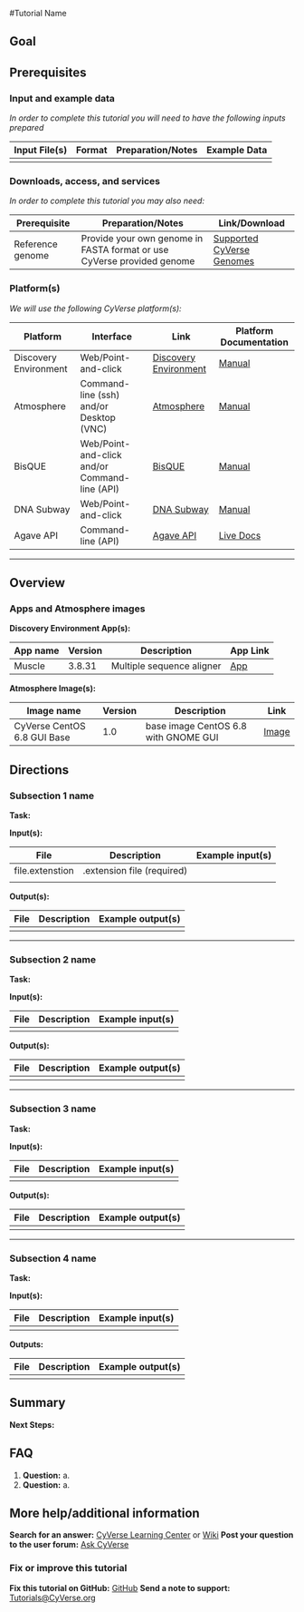 <!---

Images can be added in-line as a reStructured text substitution, but will not render in Markdown. See reStructured text example. http://docutils.sourceforge.net/docs/ref/rst/restructuredtext.html#substitution-definitions

|CyVerse logo|

--->

#Tutorial Name


## Goal

<!---
Avoid covering upstream and downstream steps that are not explicitly and necessarily part of the tutorial - write or link to separate quick starts/tutorials for those steps.
--->

<!---
A few sentences (50 words or less) describing the ultimate goal of the steps in this tutorial.
--->

## Prerequisites
<!---
Insert short description
--->


### Input and example data

*In order to complete this tutorial you will need to have the following inputs prepared*

|Input File(s)|Format|Preparation/Notes|Example Data|
|-------------|------|-----------------|------------|
||||

<!---
Insert short description
--->

<!---
*You may find the following tutorials useful for completing this one:*

|Related tutorial|Description|Link|
|----------------|-----------|----|
|Name|Description|[Link]()|
|||
--->

<!---
**Example data citation:**

Links to papers, SRA, etc. 
--->

### Downloads, access, and services

*In order to complete this tutorial you may also need:*

|Prerequisite|Preparation/Notes|Link/Download|
|------------|-----------------|-------------|
|Reference genome|Provide your own genome in FASTA format or use CyVerse provided genome|[Supported CyVerse Genomes](http://datacommons.cyverse.org/browse/iplant/home/shared/iplantcollaborative/genomeservices/builds/1.0.0/24_77)|



### Platform(s)

<!---
Keep only the relevant entries and delete/hide the remaining
--->

*We will use the following CyVerse platform(s):*

|Platform|Interface|Link|Platform Documentation|
|--------|---------|----|----------------------|
|Discovery Environment|Web/Point-and-click|[Discovery Environment](https://de.iplantcollaborative.org)|[Manual](https://pods.iplantcollaborative.org/wiki/display/DEmanual/Table+of+Contents)|
|Atmosphere|Command-line (ssh) and/or Desktop (VNC)|[Atmosphere](https://atmo.cyverse.org)|[Manual](https://pods.iplantcollaborative.org/wiki/display/atmman/Atmosphere+Manual+Table+of+Contents)|
|BisQUE|Web/Point-and-click and/or Command-line (API)|[BisQUE](http://bisque.iplantcollaborative.org/client_service)|[Manual](https://pods.iplantcollaborative.org/wiki/display/BIS)|
|DNA Subway|Web/Point-and-click|[DNA Subway](http://dnasubway.iplantcollaborative.org/)|[Manual](http://dnasubway.iplantcollaborative.org/files/pdf/DNA_Subway_Guide.pdf)|
|Agave API|Command-line (API)|[Agave API](https://agaveapi.co)|[Live Docs](https://agaveapi.co)|


---

## Overview

<!---
Text and workflow image go here. Using reStructured text, we can place a link to an image in pipe form (label images 'image n' with n=0 being image 0 and so on). At the end of the document add the image names, links, and parameters. 
--->

<!---

Images can be added in-line as a reStructured text substitution, but will not render in Markdown. See reStructured text example here. http://docutils.sourceforge.net/docs/ref/rst/restructuredtext.html#substitution-definitions

|image 0|

--->

### Apps and Atmosphere images

**Discovery Environment App(s):**

<!---
Links to Apps in the DE which are found by clicking the INFO button; select and copy App URL
--->

|App name|Version|Description|App Link|
|--------|-------|-----------|--------|
|Muscle|3.8.31|Multiple sequence aligner|[App](https://de.iplantcollaborative.org/de/?type=apps&app-id=9b41c9e4-5031-4a49-b1cb-c471335df16e)

**Atmosphere Image(s):**

|Image name|Version|Description|Link|
|----------|-------|-----------|----|
|CyVerse CentOS 6.8 GUI Base|1.0|base image CentOS 6.8 with GNOME GUI|[Image](https://atmo.cyverse.org/application/images/1384)|


## Directions

<!---

Style recommendations for DE:

1. Steps generally begin with a verb or preposition:

    "Click on the XXXX button" OR  "Under the 'Results Menu'"

2. Locations parenthetical and separated by carets. Locations not preceded by (semi)colons don't use parenthesis. (optional: ultimate object in bold):

    "(Username > analyses > output)" OR "Output is located at: Username >                 
    analyses > **output**"
    
3. Buttons and key words in bold:
    "Click on **Apps**" or "Select **Arabidopsis**"

4. App accordion menu titles in double quotes " "

5. App header description in single quotes ' '

--->

### Subsection 1 name

**Task:**

<!---
1-2 sentence description of what happens here
--->


**Input(s):**

|File|Description|Example input(s)|
|----|-----------|----------------|
|file.extenstion|.extension file (required)||
||||

<!---
Steps and text go here
--->

<!---
.. Hint::
	You can insert reStructured text directives in the Markdown. The formatting will have to be fixed later in the .rst document see [rst docs](http://docutils.sourceforge.net/docs/ref/rst/directives.html#admonitions)
--->

**Output(s):**

|File|Description|Example output(s)|
|----|-----------|-----------------|
||||

---

### Subsection 2 name

**Task:**
<!---
1-2 sentence description of what happens here
--->


**Input(s):**

|File|Description|Example input(s)|
|----|-----------|----------------|
||||

<!---
Steps and text go here
--->

**Output(s):**

|File|Description|Example output(s)|
|----|-----------|-----------------|
||||

---

### Subsection 3 name

**Task:**
<!---
1-2 sentence description of what happens here
--->


**Input(s):**

|File|Description|Example input(s)|
|----|-----------|----------------|
||||

<!---
Steps and text go here
--->

**Output(s):**

|File|Description|Example output(s)|
|----|-----------|-----------------|
||||

---

### Subsection 4 name

**Task:**
<!---
1-2 sentence description of what happens here
--->


**Input(s):**

|File|Description|Example input(s)|
|----|-----------|----------------|
||||

<!---
Steps and text go here
--->

**Outputs:**

|File|Description|Example output(s)|
|----|-----------|-----------------|
||||




## Summary

<!---
Summary and example figures
--->

**Next Steps:**



## FAQ


<!---
Optional list of one or more FAQ questions
--->

1. **Question:**
    a. 
2. **Question:**
    a. 


## More help/additional information

<!---
Short description and links to any reading materials
--->

**Search for an answer:** [CyVerse Learning Center](http://www.cyverse.org/learning-center) or [Wiki](https://wiki.cyverse.org/wiki/dashboard.action)
**Post your question to the user forum:** [Ask CyVerse](http://ask.iplantcollaborative.org/questions/)


### Fix or improve this tutorial 


**Fix this tutorial on GitHub:** [GitHub](Link_to_gh_readme)
**Send a note to support:** [Tutorials@CyVerse.org](mailto:Tutorials@CyVerse.org)

<!---

SAMPLE DIRECTIVES (DELETE UNSUED ONES)
--------------------------------------

See: http://docutils.sourceforge.net/docs/ref/rst/directives.html#admonitions

.. Danger::
	This step is dangerous

.. Important::
	This step is important
	
.. Caution::
	Exercise caution
	
.. Hint::
	This is a hint

.. Important::
	This is very important

.. note:: This is a note admonition.
   This is the second line of the first paragraph.

   - The note contains all indented body elements
     following.
   - It includes this bullet list.



.. |CyVerse logo| image:: ./img/cyverse_rgb.png
    :width: 500
    :height: 100
--->
